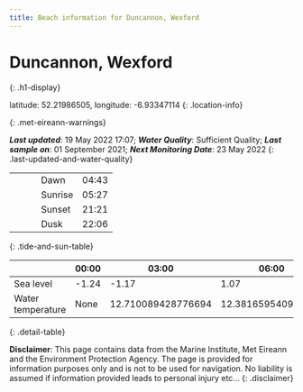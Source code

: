 ```yaml
---
title: Beach information for Duncannon, Wexford
---
```

# Duncannon, Wexford 
{: .h1-display}

latitude: 52.21986505, longitude: -6.93347114
{: .location-info}


{: .met-eireann-warnings}

___Last updated___: 19 May 2022 17:07; ___Water Quality___: Sufficient Quality;
___Last sample on___: 01 September 2021; ___Next Monitoring Date___: 23 May 2022
{: .last-updated-and-water-quality}

|   |   |   |   |   |
|---|---|---|---|---|
|   |   |   | Dawn  | 04:43 |
|   |   |   | Sunrise  | 05:27 |
|   |   |   | Sunset  | 21:21 |
|   |   |   | Dusk  | 22:06 |
{: .tide-and-sun-table}

<div></div>

| | 00:00 | 03:00 | 06:00 | 09:00 | 12:00 | 15:00 | 18:00 | 21:00 |
|---|---|---|---|---|---|---|---|---|
| Sea level | -1.24 | -1.17 | 1.07 | 1.03| -1.07 | -1.32 | 0.9 | 1.3 |
| Water temperature | None | 12.710089428776694 | 12.381659540940511 | 12.336949783854955 | 12.712033791082717 | 13.594011955147721 | 13.70399331265707 | 13.528471657808367 |
{: .detail-table}

__Disclaimer__: This page contains data from the Marine Institute,
Met Eireann and the Environment Protection Agency. The page is provided for
information purposes only and is not to be used for navigation. No liability
is assumed if information provided leads to personal injury etc...
{: .disclaimer}